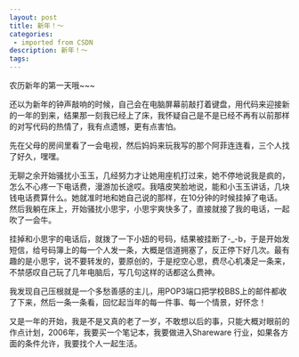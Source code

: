 ```yaml
---
layout: post
title: 新年！～
categories: 
 - imported from CSDN
description: 新年！～
tags: 
---
```


农历新年的第一天哦~~~

还以为新年的钟声敲响的时候，自己会在电脑屏幕前敲打着键盘，用代码来迎接新的一年的到来，结果那一刻我已经上了床，我怀疑自己是不是已经不再有以前那样的对写代码的热情了，我有点遗憾，更有点害怕。

先在父母的房间里看了一会电视，然后妈妈来玩我写的那个阿菲连连看，三个人找了好久，嘿嘿。

无聊之余开始骚扰小玉玉，几经努力才让她用座机打过来，她不停地说我是疯的，怎么不心疼一下电话费，漫游加长途哎。我嘻皮笑脸地说，能和小玉玉讲话，几块钱电话费算什么。她就准时地和她自己说的那样，在10分钟的时候挂掉了电话。然后我躺在床上，开始骚扰小思宇，小思宇爽快多了，直接就接了我的电话，一起吹了一会牛。

挂掉和小思宇的电话后，就拨了一下小妞的号码，结果被挂断了-\_-b，于是开始发短信，给号码簿上的每一个人发一条，大概是信道拥塞了，反正停下好几次。最有趣的是小思宇，说不要转发的，要原创的，于是挖空心思，费尽心机凑足一条来，不禁感叹自己玩了几年电脑后，写几句这样的话都这么费神。

我发现自己压根就是一个多愁善感的主儿，用POP3端口把学校BBS上的邮件都收了下来，然后一条一条看，回忆起当年的每一件事、每一个情景，好怀念！

又是一年的开始，我是不是又真的老了一岁，不敢想以后的事，只能大概对眼前的作点计划，2006年，我要买一个笔记本，我要做进入Shareware 行业，如果各方面的条件允许，我要找个人一起生活。
